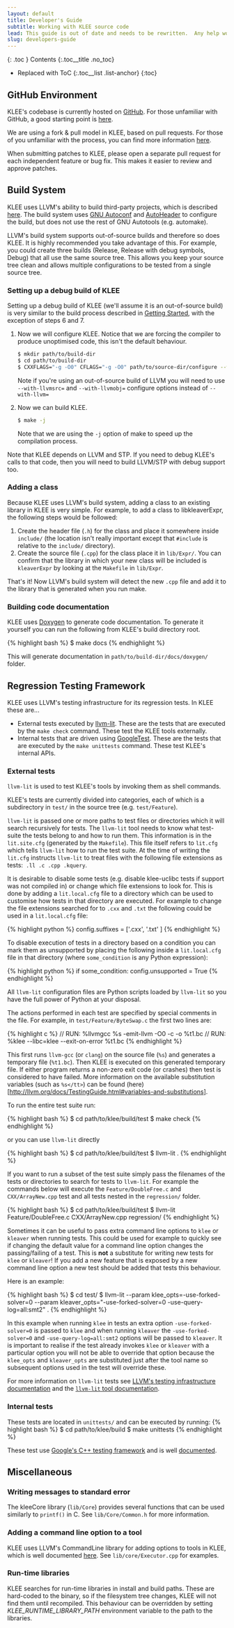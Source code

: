 ```yaml
---
layout: default
title: Developer's Guide
subtitle: Working with KLEE source code
lead: This guide is out of date and needs to be rewritten.  Any help would be appreciated.
slug: developers-guide
---
```




{: .toc }
Contents
{:.toc__title .no_toc}
* Replaced with ToC
{:.toc__list .list-anchor}
{:toc}

## GitHub Environment

KLEE's codebase is currently hosted on [GitHub](https://github.com/klee/klee). For those unfamiliar with GitHub, a good starting point is [here](https://help.github.com/categories/54/articles).

We are using a fork & pull model in KLEE, based on pull requests. For those of you unfamiliar with the process, you can find more information [here](https://help.github.com/articles/using-pull-requests).

When submitting patches to KLEE, please open a separate pull request for each independent feature or bug fix. This makes it easier to review and approve patches.

## Build System

KLEE uses LLVM's ability to build third-party projects, which is described [here](http://llvm.org/docs/Projects.html). The build system uses [GNU Autoconf](http://www.gnu.org/software/autoconf/) and [AutoHeader](http://www.gnu.org/savannah-checkouts/gnu/autoconf/manual/autoconf-2.69/html_node/autoheader-Invocation.html) to configure the build, but does not use the rest of GNU Autotools (e.g. automake).

LLVM's build system supports out-of-source builds and therefore so does KLEE. It is highly recommended you take advantage of this. For example, you could create three builds (Release, Release with debug symbols, Debug) that all use the same source tree. This allows you keep your source tree clean and allows multiple configurations to be tested from a single source tree.

### Setting up a debug build of KLEE

Setting up a debug build of KLEE (we'll assume it is an out-of-source build) is very similar to the build process described in [Getting Started]({{site.baseurl}}/getting-started), with the exception of steps 6 and 7.

1.  Now we will configure KLEE. Notice that we are forcing the compiler to produce unoptimised code, this isn't the default behaviour.

    ```bash
    $ mkdir path/to/build-dir  
    $ cd path/to/build-dir  
    $ CXXFLAGS="-g -O0" CFLAGS="-g -O0" path/to/source-dir/configure --with-llvm=path/to/llvm --with-stp=path/to/stp/install --with-uclibc=path/to/klee-uclibc --enable-posix-runtime --with-runtime=Debug+Asserts
    ```

    Note if you're using an out-of-source build of LLVM you will need to use `--with-llvmsrc=` and `--with-llvmobj=` configure options instead of `--with-llvm=`
    
2.  Now we can build KLEE.

    ```bash
    $ make -j
    ```

    Note that we are using the `-j` option of make to speed up the compilation process.

Note that KLEE depends on LLVM and STP. If you need to debug KLEE's calls to that code, then you will need to build LLVM/STP with debug support too.

### Adding a class

Because KLEE uses LLVM's build system, adding a class to an existing library in KLEE is very simple. For example, to add a class to libkleaverExpr, the following steps would be followed:

1. Create the header file (``.h``) for the class and place it somewhere inside ``include/`` (the location isn't really important except that ``#include`` is relative to the ``include/`` directory).
2. Create the source file (``.cpp``) for the class place it in ``lib/Expr/``. You can confirm that the library in which your new class will be included is ``kleaverExpr`` by looking at the ``Makefile`` in ``lib/Expr``.

That's it! Now LLVM's build system will detect the new `.cpp` file and add it to the library that is generated when you run make.

### Building code documentation

KLEE uses [Doxygen](http://www.doxygen.org) to generate code documentation. To generate it yourself you can run the following from KLEE's build directory root.

{% highlight bash %}
$ make docs
{% endhighlight %}

This will generate documentation in `path/to/build-dir/docs/doxygen/` folder.

## Regression Testing Framework

KLEE uses LLVM's testing infrastructure for its regression tests. In KLEE these are...

* External tests executed by [llvm-lit](http://llvm.org/docs/CommandGuide/lit.html). These are the tests that are executed by the ``make check`` command. These test the KLEE tools externally.
* Internal tests that are driven using [GoogleTest](https://code.google.com/p/googletest/). These are the tests that are executed by the ``make unittests`` command.  These test KLEE's internal APIs.

### External tests

``llvm-lit`` is used to test KLEE's tools by invoking them as shell commands.

KLEE's tests are currently divided into categories, each of which is a subdirectory in ``test/`` in the source tree (e.g. ``test/Feature``).

``llvm-lit`` is passed one or more paths to test files or directories which it will search recursively for tests. The ``llvm-lit`` tool needs to know what test-suite the tests belong to and how to run them. This information is in the ``lit.site.cfg`` (generated by the ``Makefile``). This file itself refers to ``lit.cfg`` which tells ``llvm-lit`` how to run the test suite. At the time of writing the ``lit.cfg`` instructs ``llvm-lit`` to treat files with the following file extensions as tests:`` .ll .c .cpp .kquery``.

It is desirable to disable some tests (e.g. disable klee-uclibc tests if support was not compiled in) or change which file extensions to look for. This is done by adding a ``lit.local.cfg`` file to a directory which can be used to customise how tests in that directory are executed. For example to change the file extensions searched for to ``.cxx`` and ``.txt`` the following could be used in a ``lit.local.cfg`` file:

{% highlight python %}
config.suffixes = ['.cxx', '.txt' ]
{% endhighlight %}

To disable execution of tests in a directory based on a condition you can
mark them as unsupported by placing the following inside a
``lit.local.cfg`` file in that directory (where ``some_condition`` is any Python expression):

{% highlight python %}
if some_condition:  config.unsupported = True
{% endhighlight %}

All ``llvm-lit`` configuration files are Python scripts loaded by ``llvm-lit`` so you have the full power of Python at your disposal.

The actions performed in each test are specified by special comments in the file. For example, in ``test/Feature/ByteSwap.c`` the first two lines are:

{% highlight c %}
// RUN: %llvmgcc %s -emit-llvm -O0 -c -o %t1.bc
// RUN: %klee --libc=klee --exit-on-error %t1.bc
{% endhighlight %}

This first runs ``llvm-gcc`` (or ``clang``) on the source file (``%s``) and generates a temporary file (``%t1.bc``). Then KLEE is executed on this generated temporary file. If either program returns a non-zero exit code (or crashes) then test is considered to have failed. More information on the available substitution variables (such as ``%s</tt>``) can be found (here)[http://llvm.org/docs/TestingGuide.html#variables-and-substitutions].

To run the entire test suite run:

{% highlight bash %}
$ cd path/to/klee/build/test
$ make check
{% endhighlight %}

or you can use ``llvm-lit`` directly

{% highlight bash %}
$ cd path/to/klee/build/test
$ llvm-lit .
{% endhighlight %}

If you want to run a subset of the test suite simply pass the filenames of the tests or directories to search for tests to ``llvm-lit``. For example the commands below will execute the ``Feature/DoubleFree.c`` and ``CXX/ArrayNew.cpp`` test and all tests nested in the ``regression/`` folder.

{% highlight bash %}
$ cd path/to/klee/build/test
$ llvm-lit Feature/DoubleFree.c CXX/ArrayNew.cpp  regression/
{% endhighlight %}

Sometimes it can be useful to pass extra command line options to ``klee`` or ``kleaver`` when running tests. This could be used for example to quickly see if changing the default value for a command line option changes the passing/failing of a test. This is **not** a substitute for writing new tests for ``klee`` or ``kleaver``! If you add a new feature that is exposed by a new command line option a new test should be added that tests this behaviour.

Here is an example:

{% highlight bash %}
$ cd test/
$ llvm-lit --param klee_opts=-use-forked-solver=0 --param kleaver_opts="-use-forked-solver=0 -use-query-log=all:smt2" .
{% endhighlight %}

In this example when running ``klee`` in tests an extra option ``-use-forked-solver=0`` is passed to ``klee`` and when running ``kleaver`` the ``-use-forked-solver=0`` and ``-use-query-log=all:smt2`` options will be passed to ``kleaver``. It is important to realise if the test already invokes ``klee`` or ``kleaver`` with a particular option you will not be able to override that option because the ``klee_opts`` and ``kleaver_opts`` are substituted just after the tool name so subsequent options used in the test will override these.

For more information on ``llvm-lit`` tests see [LLVM's testing infrastructure documentation](http://llvm.org/docs/TestingGuide.html#id1) and the [``llvm-lit`` tool documentation](http://llvm.org/docs/CommandGuide/lit.html).

### Internal tests

These tests are located in ``unittests/`` and can be executed by running:
{% highlight bash %}
$ cd path/to/klee/build
$ make unittests
{% endhighlight %}

These test use [Google's C++ testing framework](https://code.google.com/p/googletest/) and is well [documented](https://code.google.com/p/googletest/wiki/Documentation).

## Miscellaneous

### Writing messages to standard error

The kleeCore library (``lib/Core``) provides several functions that can be used similarly to `printf()` in C. See `lib/Core/Common.h` for more information.

### Adding a command line option to a tool

KLEE uses LLVM's CommandLine library for adding options to tools in KLEE, which is well documented [here](http://llvm.org/docs/CommandLine.html). See ``lib/core/Executor.cpp`` for examples.

### Run-time libraries

KLEE searches for run-time libraries in install and build paths. These are hard-coded to the binary, so if the filesystem tree changes, KLEE will not find them until recompiled. This behaviour can be overridden by setting _KLEE_RUNTIME_LIBRARY_PATH_ environment variable to the path to the libraries.
